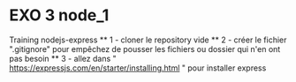 # EXO 3 node_1 
Training nodejs-express 
** 1 - cloner le repository vide
** 2 - créer le fichier ".gitignore" pour empêchez de pousser les fichiers ou dossier qui n'en ont pas besoin
** 3 - allez dans " https://expressjs.com/en/starter/installing.html " pour installer express
